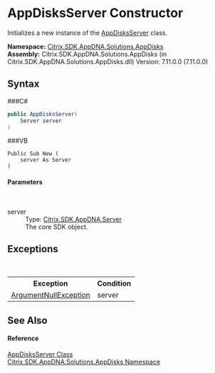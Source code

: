 # AppDisksServer Constructor 
 

Initializes a new instance of the <a href="T_Citrix_SDK_AppDNA_Solutions_AppDisks_AppDisksServer">AppDisksServer</a> class.

**Namespace:**&nbsp;<a href="N_Citrix_SDK_AppDNA_Solutions_AppDisks">Citrix.SDK.AppDNA.Solutions.AppDisks</a><br />**Assembly:**&nbsp;Citrix.SDK.AppDNA.Solutions.AppDisks (in Citrix.SDK.AppDNA.Solutions.AppDisks.dll) Version: 7.11.0.0 (7.11.0.0)

## Syntax

###C#
```csharp
public AppDisksServer(
	Server server
)
```

###VB
```vbnet
Public Sub New ( 
	server As Server
)
```


#### Parameters
&nbsp;<dl><dt>server</dt><dd>Type: <a href="T_Citrix_SDK_AppDNA_Server">Citrix.SDK.AppDNA.Server</a><br />The core SDK object.</dd></dl>

## Exceptions
&nbsp;<table><tr><th>Exception</th><th>Condition</th></tr><tr><td><a href="http://msdn2.microsoft.com/en-us/library/27426hcy" target="_blank">ArgumentNullException</a></td><td>server</td></tr></table>

## See Also


#### Reference
<a href="T_Citrix_SDK_AppDNA_Solutions_AppDisks_AppDisksServer">AppDisksServer Class</a><br /><a href="N_Citrix_SDK_AppDNA_Solutions_AppDisks">Citrix.SDK.AppDNA.Solutions.AppDisks Namespace</a><br />
